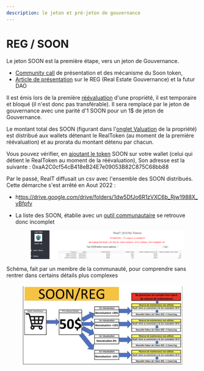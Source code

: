 ```yaml
---
description: le jeton et pré-jeton de gouvernance
---
```


# REG / SOON

Le jeton SOON est la première étape, vers un jeton de Gouvernance.

* [Community call](https://www.youtube.com/watch?v=YJGj2JcSu6c\&t=632s) de présentation et des mécanisme du Soon token,
* [Article de présentation](https://medium.com/realtplatform-%C3%A9dition-fran%C3%A7aise/realt-inc-d%C3%A9voile-enfin-son-token-de-gouvernance-le-reg-58a046eabddb) sur le REG (Real Estate Gouvernance) et la futur DAO

Il est émis lors de la première [réévaluation](reevaluation.md) d'une propriété, il est temporaire et bloqué (il n'est donc pas transférable). Il sera remplacé par le jeton de gouvernance avec une parité d'1 SOON pour un 1$ de jeton de Gouvernance.

Le montant total des SOON (figurant dans l'[onglet Valuation](reevaluation.md) de la propriété) est distribué aux wallets détenant le RealToken (au moment de la première réévaluation) et au prorata du montant détenu par chacun.

Vous pouvez vérifier, en [ajoutant le token](../portefeuille/metamask/ajout-dun-token.md) SOON sur votre wallet (celui qui détient le RealToken au moment de la réévaluation), Son adresse est la suivante : 0xaA2C0cf54cB418eB24E7e09053B82C875C68bb88

Par le passé, RealT diffusait un csv avec l'ensemble des SOON distribués. Cette démarche s'est arrêté en Aout 2022 :

* h[ttps://drive.google.com/drive/folders/1dw5DfJo6R1zVXC6b\_Rjw1988X\_yBfpfv](https://drive.google.com/drive/folders/1dw5DfJo6R1zVXC6b\_Rjw1988X\_yBfpfv)
*   La liste des SOON, établie avec un [outil communautaire](https://www.cryptalloc.com/realtsoon/) se retrouve donc incomplet \
    &#x20;                       &#x20;



    <figure><img src="../../.gitbook/assets/image (64).png" alt=""><figcaption></figcaption></figure>

Schéma, fait par un membre de la communauté, pour comprendre sans rentrer dans certains détails plus complexes&#x20;

<figure><img src="../../.gitbook/assets/image (70).png" alt=""><figcaption></figcaption></figure>
